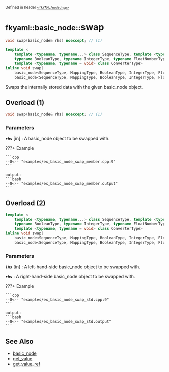 <small>Defined in header [`<fkYAML/node.hpp>`](https://github.com/fktn-k/fkYAML/blob/develop/include/fkYAML/node.hpp)</small>

# <small>fkyaml::basic_node::</small>swap

```cpp
void swap(basic_node& rhs) noexcept; // (1)

template <
    template <typename, typename...> class SequenceType, template <typename, typename, typename...> class MappingType,
    typename BooleanType, typename IntegerType, typename FloatNumberType, typename StringType,
    template <typename, typename = void> class ConverterType>
inline void swap(
    basic_node<SequenceType, MappingType, BooleanType, IntegerType, FloatNumberType, StringType, ConverterType>& lhs,
    basic_node<SequenceType, MappingType, BooleanType, IntegerType, FloatNumberType, StringType, ConverterType>& rhs) noexcept(noexcept(lhs.swap(rhs))); // (2)
```

Swaps the internally stored data with the given basic_node object.

## Overload (1)

```cpp
void swap(basic_node& rhs) noexcept; // (1)
```

### **Parameters**

***`rhs`*** [in]
:   A basic_node object to be swapped with.

???+ Example

    ```cpp
    --8<-- "examples/ex_basic_node_swap_member.cpp:9"
    ```

    output:
    ```bash
    --8<-- "examples/ex_basic_node_swap_member.output"
    ```

## Overload (2)

```cpp
template <
    template <typename, typename...> class SequenceType, template <typename, typename, typename...> class MappingType,
    typename BooleanType, typename IntegerType, typename FloatNumberType, typename StringType,
    template <typename, typename = void> class ConverterType>
inline void swap(
    basic_node<SequenceType, MappingType, BooleanType, IntegerType, FloatNumberType, StringType, ConverterType>& lhs,
    basic_node<SequenceType, MappingType, BooleanType, IntegerType, FloatNumberType, StringType, ConverterType>& rhs) noexcept(noexcept(lhs.swap(rhs))); // (2)
```

### **Parameters**

***`lhs`*** [in]
:   A left-hand-side basic_node object to be swapped with.

***`rhs`***
:   A right-hand-side basic_node object to be swapped with.

???+ Example

    ```cpp
    --8<-- "examples/ex_basic_node_swap_std.cpp:9"
    ```

    output:
    ```bash
    --8<-- "examples/ex_basic_node_swap_std.output"
    ```

## **See Also**

* [basic_node](index.md)
* [get_value](get_value.md)
* [get_value_ref](get_value_ref.md)
